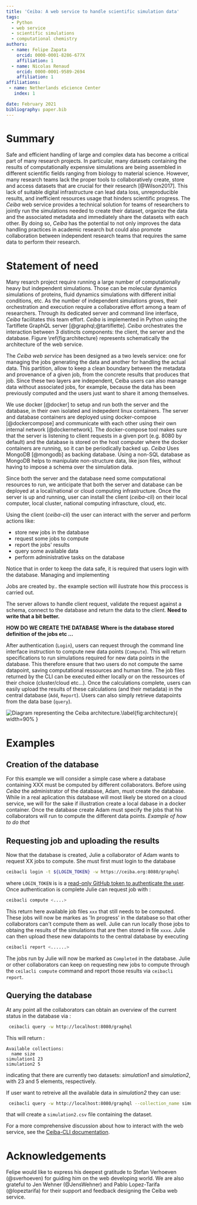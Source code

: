 ```yaml
---
title: 'Ceiba: A web service to handle scientific simulation data'
tags:
  - Python
  - web service
  - scientific simulations
  - computational chemistry
authors:
  - name: Felipe Zapata
    orcid: 0000-0001-8286-677X
    affiliation: 1
  - name: Nicolas Renaud
    orcid: 0000-0001-9589-2694
	affiliation: 1
affiliations:
 - name: Netherlands eScience Center
   index: 1

date: February 2021
bibliography: paper.bib
---
```


# Summary

Safe and efficient handling of large and complex data has become a critical part of many research projects.
In particular, many datasets containing the results of computationally expensive simulations are being assembled
in different scientific fields ranging from biology to material science. However, many research teams lack the proper
tools to collaboratively create, store and access datasets that are crucial for their research [@Wilson2017].
This lack of suitable digital infrastructure can lead data loss, unreproducible results, and inefficient resources
usage that hinders scientific progress. The *Ceiba* web service provides a technical solution for teams of researchers
to jointly run the simulations needed to create their dataset, organize the data and the associated metadata and
immediately share the datasets with each other. By doing so, *Ceiba* has the potential to not only improves the data
handling practices in academic research but could also promote collaboration between independent research teams that
requires the same data to perform their research.

# Statement of need

Many resarch project require running a large number of computationally heavy but independent simulations.
Those can be molecular dynamics simulations of proteins, fluid dynamics simulations with different initial conditions, etc.
As the number of independent simulations grows, their orchestration and execution require a collaborative effort among a
team of researchers. Through its dedicated server and command line interface, *Ceiba* facilitates this team effort.
*Ceiba* is implemented in Python using the Tartiflete GraphQL server [@graphql;@tartiflette].
*Ceiba* orchestrates the interaction between 3 distincts components: the client, the server and the database.
Figure \ref{fig:architecture} represents schematically the architecture of the web service. 

The *Ceiba web service* has been designed as a two levels service: one for managing the jobs generating
the data and another for handling the actual data. This partition, allow to keep a clean boundary between
the metadata and provenance of a given job, from the concrete results that produces that job. Since these
two layers are independent, Ceiba users can also manage data without associated jobs, for example, because
the data has been previously computed and the users just want to share it among themselves.

We use docker [@docker] to setup and run both the server and the database, in their own isolated and indepedent
linux containers. The server and database containers are deployed using docker-compose [@dockercompose] and
communicate with each other using their own internal network [@dockernetwork]. The docker-compose tool makes sure that
the server is listening to client requests in a given port (e.g. 8080 by default) and the database is stored
on the host computer where the docker containers are running, so it can be periodically backed up.
*Ceiba* Uses MongoDB [@mongodb] as backing database. Using a non-SQL database as MongoDB helps to
manipulate non-structure data, like json files, without having to impose a schema over the simulation data.

Since both the server and the database need some computational resources to run, we anticipate that both
the server and database can be deployed at a local/national or cloud computing infrastructure. 
Once the server is up and running, user can install the client (*ceiba-cli*) on their local computer, local
cluster, national computing infrascture, cloud, etc. 

Using the client (*ceiba-cli*) the user can interact with the server and perform actions like:
 * store new jobs in the database
 * request some jobs to compute
 * report the jobs' results
 * query some available data
 * perform administrative tasks on the database

Notice that in order to keep the data safe, it is required that users login with the database.
Managing and implementing 

Jobs are created by.. the example section will ilustrate how this proccess is carried out.

The server allows to handle client request, validate the request against a schema,
connect to the database and return the data to the client. **Need to write that a bit better.**


**HOW DO WE CREATE THE DATABASE** 
**Where is the database stored**
**definition of the jobs etc ...**


After authentication (`Login`), users can request through the command line interface instruction to compute
new data points (`Compute`). This will return specifications to run simulations required for new data points
in the database. This therefore ensure that two users do not compute the same datapoint, saving computational
ressources and human time. The job files returned by the CLI can be executed either locally or on the ressources
of their choice (cluster/cloud etc...). Once the calculations complete, users can easily upload the results of 
these calculations (and their metadata) in the central database (`Add`, `Report`). Users can also simply retrieve
datapoints from the data base (`query`). 

![Diagram representing the Ceiba architecture.\label{fig:architecture}](architecture.jpg){ width=90% }


# Examples

## Creation of the database

For this example we will consider a simple case where a database containing XXX must be computed by different collaborators.
Before using *Ceiba* the administrator of the database, Adam, must create the database. While in a real aplication this database
will most likely be stored on a cloud service, we will for the sake if illustration create a local dabase in a docker container.
Once the database create Adam must specify the jobs that his collaborators will run to compute the different data points.
*Example of how to do that*

## Requesting job and uploading the results

Now that the database is created, Julie a collaborator of Adam wants to request XX jobs to compute. She must first must login to the database 

```bash
ceibacli login -t ${LOGIN_TOKEN} -w https://ceiba.org:8080/graphql
```
where `LOGIN_TOKEN` is is a [read-only GitHub token to authenticate the user](https://ceiba-cli.readthedocs.io/en/latest/authentication.html#authentication).
Once authentication is complete Julie can request job with :

```bash
ceibacli compute <....>
```

This return here available job files `xxx` that still needs to be computed. These jobs will now be markes as 'In progress' in the database so that other collaborators can't compute them as well. Julie can run locally those jobs to obtaing the results of the simulations that are then stored in file `xxxx`. Julie can then upload these new datapoints to the central database by executing 

```bash
ceibacli report <......>
```
The jobs run by Julie will now be marked as `Completed` in the database. Julie or other collaborators can keep on requesting new jobs to compute through the `ceilacli compute` command and report those results via `ceibacli report`. 

## Querying the database

At any point all the collaborators can obtain an overview of the current status in the database via :  

```bash
 ceibacli query -w http://localhost:8080/graphql
```

This will return :

```
Available collections:
  name size
simulation1 23
simulation2 5
```

indicating that there are currently two datasets: *simulation1* and *simulation2*, with 23 and 5 elements, respectively.

If user want to retreive all the available data in *simulation2* they can use:
```bash
 ceibacli query -w http://localhost:8080/graphql --collection_name simulation2
```
that will create a `simulation2.csv` file containing the dataset.

For a more comprehensive discussion about how to interact with the web service, see the [Ceiba-CLI documentation](https://ceiba-cli.readthedocs.io/en/latest/authentication.html#authentication).


# Acknowledgements
Felipe would like to express his deepest gratitude to Stefan Verhoeven (@sverhoeven) for guiding him on the web developing world.
We are also grateful to Jen Wehner (@JensWehner) and Pablo Lopez-Tarifa (@lopeztarifa)
for their support and feedback designing the Ceiba web service.
